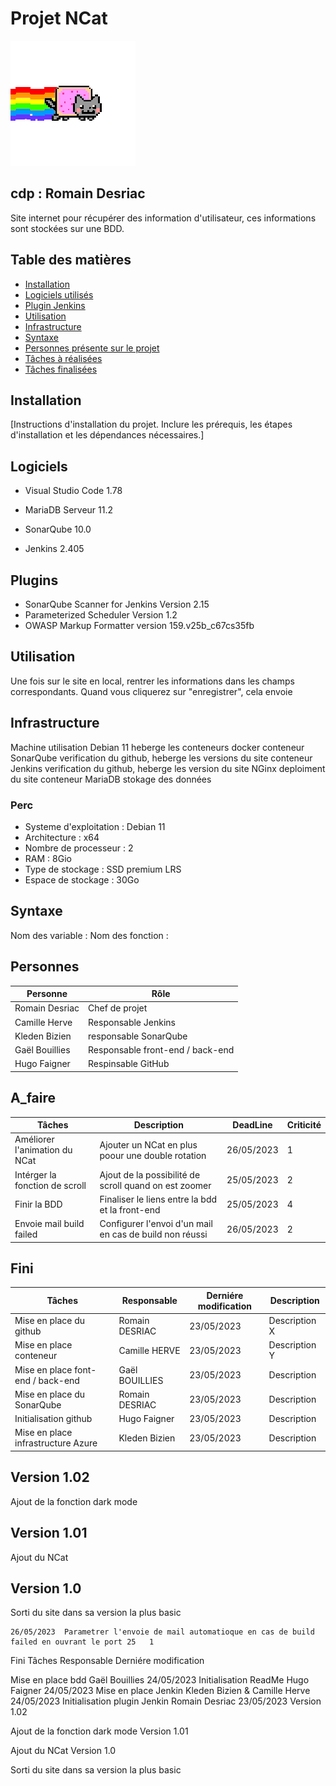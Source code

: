 # Projet NCat  	
![.](https://github.com/m00nl1ght27/QUALITE/blob/main/cat-nyan-cat.gif)
## cdp : Romain Desriac

Site internet pour récupérer des information d'utilisateur, ces informations sont stockées sur une BDD.

## Table des matières

- [Installation](#installation)
- [Logiciels utilisés](#Logiciels)
- [Plugin Jenkins](#Plugins)
- [Utilisation](#utilisation)
- [Infrastructure](#Infrastructure)
- [Syntaxe](#syntaxe)
- [Personnes présente sur le projet](#Personnes)
- [Tâches à réalisées](#A_faire)
- [Tâches finalisées](#Fini)

## Installation

[Instructions d'installation du projet. Inclure les prérequis, les étapes d'installation et les dépendances nécessaires.]

## Logiciels

* Visual Studio Code 1.78
* MariaDB Serveur 11.2

* SonarQube 10.0
* Jenkins 2.405

## Plugins

* SonarQube Scanner for Jenkins Version 2.15 
* Parameterized Scheduler Version 1.2
* OWASP Markup Formatter version 159.v25b_c67cs35fb

## Utilisation

Une fois sur le site en local, rentrer les informations dans les champs correspondants.
Quand vous cliquerez sur "enregistrer", cela envoie 

## Infrastructure

Machine 	utilisation
Debian 11 	heberge les conteneurs docker
conteneur SonarQube 	verification du github, heberge les versions du site
conteneur Jenkins 	verification du github, heberge les version du site
NGinx 	deploiment du site
conteneur MariaDB 	stokage des données

### Perc

* Systeme d'exploitation : Debian 11
* Architecture : x64
* Nombre de processeur : 2
* RAM : 8Gio
* Type de stockage : SSD premium LRS
* Espace de stockage : 30Go

## Syntaxe

Nom des variable :
Nom des fonction :

## Personnes

| Personne       | Rôle                             |
|----------------|----------------------------------|
| Romain Desriac | Chef de projet                   |
| Camille Herve  | Responsable Jenkins              |
| Kleden Bizien  | responsable SonarQube            |
| Gaël Bouillies | Responsable front-end / back-end |
| Hugo Faigner   | Respinsable GitHub               |

## A_faire

| Tâches                         | Description                                                        | DeadLine   | Criticité |
|--------------------------------|--------------------------------------------------------------------|------------|-----------|
| Améliorer l'animation du NCat  | Ajouter un NCat en plus poour une double rotation                  | 26/05/2023 |     1     |
| Intérger la fonction de scroll | Ajout de la possibilité de scroll quand on est zoomer              | 25/05/2023 |     2     |
| Finir la BDD                   | Finaliser le liens entre la bdd et la front-end                    | 25/05/2023 |     4     | 
| Envoie mail build failed       | Configurer l'envoi d'un mail en cas de build non réussi            | 26/05/2023 |     2     |

## Fini

| Tâches                             | Responsable       | Derniére modification | Description   |
|------------------------------------|-------------------|-----------------------|---------------|
| Mise en place du github            | Romain DESRIAC    | 23/05/2023            | Description X |
| Mise en place conteneur            | Camille HERVE     | 23/05/2023            | Description Y |
| Mise en place font-end / back-end  | Gaël BOUILLIES 	 | 23/05/2023            | Description   |
| Mise en place du SonarQube 	     | Romain DESRIAC    | 23/05/2023            | Description   |
| Initialisation github 	         | Hugo Faigner 	 | 23/05/2023            | Description   |
| Mise en place infrastructure Azure | Kleden Bizien     | 23/05/2023            | Description   |


## Version 1.02

Ajout de la fonction dark mode

## Version 1.01

Ajout du NCat

## Version 1.0

Sorti du site dans sa version la plus basic







 	26/05/2023 	Parametrer l'envoie de mail automatioque en cas de build failed en ouvrant le port 25 	1
Fini
Tâches 	Responsable 	Derniére modification

 	



Mise en place bdd 	Gaël Bouillies 	24/05/2023
Initialisation ReadMe 	Hugo Faigner 	24/05/2023
Mise en place Jenkin 	Kleden Bizien & Camille Herve 	24/05/2023
Initialisation plugin Jenkin 	Romain Desriac 	23/05/2023
Version 1.02

Ajout de la fonction dark mode
Version 1.01

Ajout du NCat
Version 1.0

Sorti du site dans sa version la plus basic
